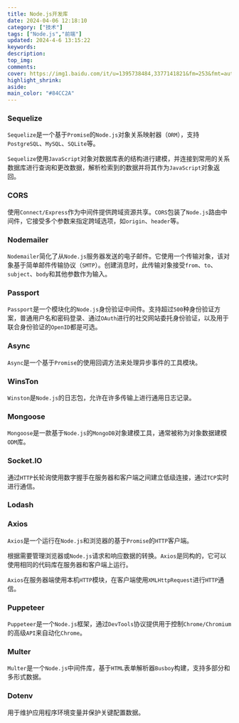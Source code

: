 ```yaml
---
title: Node.js开发库
date: 2024-04-06 12:18:10
category: ["技术"]
tags: ["Node.js","前端"]
updated: 2024-4-6 13:15:22
keywords:
description:
top_img:
comments:
cover: https://img1.baidu.com/it/u=1395738484,3377141821&fm=253&fmt=auto&app=120&f=JPEG?w=889&h=500
highlight_shrink:
aside:
main_color: "#84CC2A"
---
```

### Sequelize ###

`Sequelize`是一个基于`Promise`的`Node.js`对象关系映射器（`ORM`），支持`PostgreSQL`、`MySQL`、`SQLite`等。

`Sequelize`使用`JavaScript`对象对数据库表的结构进行建模，并连接到常用的关系数据库进行查询和更改数据，解析检索到的数据并将其作为`JavaScript`对象返回。

### CORS ###

使用`Connect/Express`作为中间件提供跨域资源共享。`CORS`包装了`Node.js`路由中间件，它接受多个参数来指定跨域选项，如`origin`、`header`等。

### Nodemailer ###

`Nodemailer`简化了从`Node.js`服务器发送的电子邮件。它使用一个传输对象，该对象基于简单邮件传输协议（`SMTP`）。创建消息时，此传输对象接受`from`、`to`、`subject`、`body`和其他参数作为输入。

### Passport ###

`Passport`是一个模块化的`Node.js`身份验证中间件。支持超过`500`种身份验证方案，普通用户名和密码登录、通过`OAuth`进行的社交网站委托身份验证，以及用于联合身份验证的`OpenID`都是可选。

### Async ###

`Async`是一个基于`Promise`的使用回调方法来处理异步事件的工具模块。

### WinsTon ###

`Winston`是`Node.js`的日志包，允许在许多传输上进行通用日志记录。

### Mongoose ###

`Mongoose`是一款基于`Node.js`的`MongoDB`对象建模工具，通常被称为对象数据建模`ODM`库。

### Socket.IO ###

通过`HTTP`长轮询使用数字握手在服务器和客户端之间建立低级连接，通过`TCP`实时进行通信。

### Lodash ###

### Axios ###

`Axios`是一个运行在`Node.js`和浏览器的基于`Promise`的`HTTP`客户端。

根据需要管理浏览器或`Node.js`请求和响应数据的转换。`Axios`是同构的，它可以使用相同的代码库在服务器和客户端上运行。

`Axios`在服务器端使用本机`HTTP`模块，在客户端使用`XMLHttpRequest`进行`HTTP`通信。

### Puppeteer ###

`Puppeteer`是一个`Node.js`框架，通过`DevTools`协议提供用于控制`Chrome/Chromium`的高级`API`来自动化`Chrome`。

### Multer ###

`Multer`是一个`Node.js`中间件库，基于`HTML`表单解析器`Busboy`构建，支持多部分和多形式数据。

### Dotenv ###

用于维护应用程序环境变量并保护关键配置数据。

